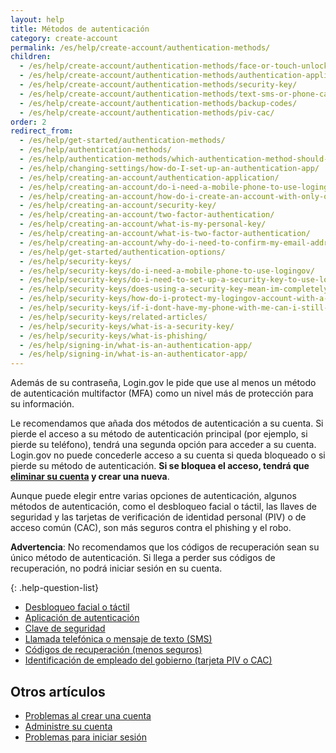 ```yaml
---
layout: help
title: Métodos de autenticación
category: create-account
permalink: /es/help/create-account/authentication-methods/
children:
  - /es/help/create-account/authentication-methods/face-or-touch-unlock/
  - /es/help/create-account/authentication-methods/authentication-application/
  - /es/help/create-account/authentication-methods/security-key/
  - /es/help/create-account/authentication-methods/text-sms-or-phone-call/
  - /es/help/create-account/authentication-methods/backup-codes/
  - /es/help/create-account/authentication-methods/piv-cac/
order: 2
redirect_from:
  - /es/help/get-started/authentication-methods/
  - /es/help/authentication-methods/
  - /es/help/authentication-methods/which-authentication-method-should-i-use/
  - /es/help/changing-settings/how-do-I-set-up-an-authentication-app/
  - /es/help/creating-an-account/authentication-application/
  - /es/help/creating-an-account/do-i-need-a-mobile-phone-to-use-logingov/
  - /es/help/creating-an-account/how-do-i-create-an-account-with-only-one-two-factor-authenticator/
  - /es/help/creating-an-account/security-key/
  - /es/help/creating-an-account/two-factor-authentication/
  - /es/help/creating-an-account/what-is-my-personal-key/
  - /es/help/creating-an-account/what-is-two-factor-authentication/
  - /es/help/creating-an-account/why-do-i-need-to-confirm-my-email-address-and-my-phone-number/
  - /es/help/get-started/authentication-options/
  - /es/help/security-keys/
  - /es/help/security-keys/do-i-need-a-mobile-phone-to-use-logingov/
  - /es/help/security-keys/do-i-need-to-set-up-a-security-key-to-use-logingov/
  - /es/help/security-keys/does-using-a-security-key-mean-im-completely-safe-from-phishing/
  - /es/help/security-keys/how-do-i-protect-my-logingov-account-with-a-security-key/
  - /es/help/security-keys/if-i-dont-have-my-phone-with-me-can-i-still-sign-in/
  - /es/help/security-keys/related-articles/
  - /es/help/security-keys/what-is-a-security-key/
  - /es/help/security-keys/what-is-phishing/
  - /es/help/signing-in/what-is-an-authentication-app/
  - /es/help/signing-in/what-is-an-authenticator-app/
---
```


Además de su contraseña, Login.gov le pide que use al menos un método de autenticación multifactor (MFA) como un nivel más de protección para su información.

Le recomendamos que añada dos métodos de autenticación a su cuenta. Si pierde el acceso a su método de autenticación principal (por ejemplo, si pierde su teléfono), tendrá una segunda opción para acceder a su cuenta. Login.gov no puede concederle acceso a su cuenta si queda bloqueado o si pierde su método de autenticación. **Si se bloquea el acceso, tendrá que [eliminar su cuenta](/es/help/manage-your-account/delete-your-account/) y crear una nueva**.

Aunque puede elegir entre varias opciones de autenticación, algunos métodos de autenticación, como el desbloqueo facial o táctil, las llaves de seguridad y las tarjetas de verificación de identidad personal (PIV) o de acceso común (CAC), son más seguros contra el phishing y el robo.

**Advertencia**: No recomendamos que los códigos de recuperación sean su único método de autenticación. Si llega a perder sus códigos de recuperación, no podrá iniciar sesión en su cuenta.

{: .help-question-list}

* [Desbloqueo facial o táctil](/es/help/create-account/authentication-methods/face-or-touch-unlock/)
* [Aplicación de autenticación](/es/help/create-account/authentication-methods/authentication-application/)
* [Clave de seguridad](/es/help/create-account/authentication-methods/security-key/)
* [Llamada telefónica o mensaje de texto (SMS)](/es/help/create-account/authentication-methods/text-sms-or-phone-call/)
* [Códigos de recuperación (menos seguros)](/es/help/create-account/authentication-methods/backup-codes/)
* [Identificación de empleado del gobierno (tarjeta PIV o CAC)](/es/help/create-account/authentication-methods/piv-cac/)


## Otros artículos

* [Problemas al crear una cuenta](/es/help/create-account/issues-creating-an-account/)
* [Administre su cuenta](/es/help/manage-your-account/overview/)
* [Problemas para iniciar sesión](/es/help/trouble-signing-in/overview/)
